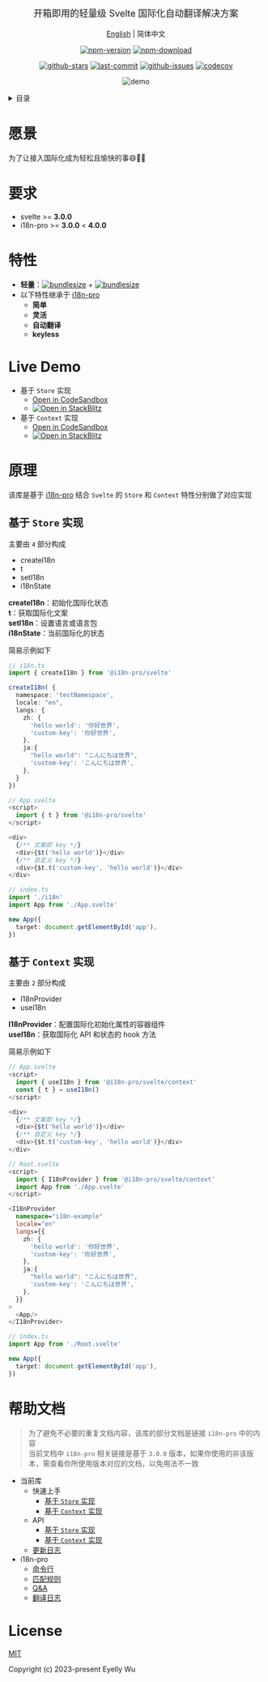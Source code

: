 <div align="center">
  <p style="font-size: 18px;">开箱即用的轻量级 Svelte 国际化自动翻译解决方案</p>

[English](https://github.com/i18n-pro/svelte/tree/v2.0.0#readme) | 简体中文



[![npm-version](https://img.shields.io/npm/v/@i18n-pro/svelte.svg?style=flat-square "npm-version")](https://www.npmjs.com/package/@i18n-pro/svelte "npm")
[![npm-download](https://img.shields.io/npm/dm/@i18n-pro/svelte "npm-download")](https://www.npmjs.com/package/@i18n-pro/svelte "npm")

[![github-stars](https://img.shields.io/github/stars/i18n-pro/svelte?style=social "github-stars")](https://github.com/i18n-pro/svelte/stargazers "github-stars")
[![last-commit](https://img.shields.io/github/last-commit/i18n-pro/svelte/main "last-commit")](https://github.com/i18n-pro/svelte/commits/main "last-commit")
[![github-issues](https://img.shields.io/github/issues-raw/i18n-pro/svelte "github-issues")](https://github.com/i18n-pro/svelte/issues "github-issues")
[![codecov](https://codecov.io/gh/i18n-pro/svelte/branch/main/graph/badge.svg?token=0F80N8BAZ0 "codecov")](https://codecov.io/gh/i18n-pro/svelte "codecov")

![demo](https://s3.bmp.ovh/imgs/2025/07/11/f4158e232580e524.gif)

</div>
<details >
  <summary>目录</summary>

  [愿景](#愿景)<br/>
  [要求](#要求)<br/>
  [特性](#特性)<br/>
  [Live Demo](#live-demo)<br/>
  [原理](#原理)<br/>
  &emsp;&emsp;[基于 `Store` 实现](#基于-store-实现)<br/>
  &emsp;&emsp;[基于 `Context` 实现](#基于-context-实现)<br/>
  [License](#license)<br/>

</details>


# 愿景
为了让接入国际化成为轻松且愉快的事😄💪🏻

# 要求

* svelte >= **3.0.0**
* i18n-pro >= **3.0.0** < **4.0.0**


# 特性

* **轻量**：[![bundlesize](https://img.shields.io/bundlephobia/minzip/i18n-pro?color=brightgreen&style=plastic "i18n-pro-bundlesize")](https://bundlephobia.com/package/i18n-pro "i18n-pro-bundlesize") + [![bundlesize](https://img.shields.io/bundlephobia/minzip/@i18n-pro/svelte?color=brightgreen&style=plastic "bundlesize")](https://bundlephobia.com/package/@i18n-pro/svelte "bundlesize")
* 以下特性继承于 [i18n-pro](https://github.com/i18n-pro/core "i18n-pro") 
   * **简单**
   * **灵活**
   * **自动翻译**
   * **keyless**


# Live Demo

* 基于 `Store` 实现
   * [Open in CodeSandbox](https://codesandbox.io/p/github/i18n-pro/svelte-demo/main?file=README_zh-CN.md)
   * [![Open in StackBlitz](https://developer.stackblitz.com/img/open_in_stackblitz_small.svg "Open in StackBlitz")](https://stackblitz.com/github/i18n-pro/svelte-demo?file=README_zh-CN.md)
* 基于 `Context` 实现
   * [Open in CodeSandbox](https://codesandbox.io/p/github/i18n-pro/svelte-demo/context?file=README_zh-CN.md)
   * [![Open in StackBlitz](https://developer.stackblitz.com/img/open_in_stackblitz_small.svg "Open in StackBlitz")](https://stackblitz.com/github/i18n-pro/svelte-demo/tree/context?file=README_zh-CN.md)


# 原理
该库是基于 [i18n-pro](https://github.com/i18n-pro/core "i18n-pro") 结合 `Svelte` 的 `Store` 和 `Context` 特性分别做了对应实现
## 基于 `Store` 实现
主要由 `4` 部分构成
* createI18n
* t
* setI18n
* i18nState



**createI18n**：初始化国际化状态<br />**t**：获取国际化文案<br />**setI18n**：设置语言或语言包<br />**i18nState**：当前国际化的状态



简易示例如下
```typescript
// i18n.ts
import { createI18n } from '@i18n-pro/svelte'

createI18n( {
  namespace: 'testNamespace',
  locale: "en",
  langs: {
    zh: {
      'hello world': '你好世界',
      'custom-key': '你好世界',
    },
    ja:{
      "hello world": "こんにちは世界",
      'custom-key': 'こんにちは世界',
    },
  }
})

// App.svelte
<script>
  import { t } from '@i18n-pro/svelte'
</script>

<div>
  {/** 文案即 key */}
  <div>{$t('hello world')}</div>
  {/** 自定义 key */}
  <div>{$t.t('custom-key', 'hello world')}</div>
</div>

// index.ts
import './i18n'
import App from './App.svelte'

new App({
  target: document.getElementById('app'),
})
```

## 基于 `Context` 实现
主要由 `2` 部分构成
* I18nProvider
* useI18n



**I18nProvider**：配置国际化初始化属性的容器组件<br />**useI18n**：获取国际化 API 和状态的 hook 方法



简易示例如下
```typescript svelte
// App.svelte
<script>
  import { useI18n } from '@i18n-pro/svelte/context'
  const { t } = useI18n()
</script>

<div>
  {/** 文案即 key */}
  <div>{$t('hello world')}</div>
  {/** 自定义 key */}
  <div>{$t.t('custom-key', 'hello world')}</div>
</div>

// Root.svelte
<script>
  import { I18nProvider } from '@i18n-pro/svelte/context'
  import App from './App.svelte'
</script>

<I18nProvider
  namespace="i18n-example"
  locale="en"
  langs={{
    zh: {
      'hello world': '你好世界',
      'custom-key': '你好世界',
    },
    ja:{
      "hello world": "こんにちは世界",
      'custom-key': 'こんにちは世界',
    },
  }}
>
  <App/>
</I18nProvider>

// index.ts
import App from './Root.svelte'

new App({
  target: document.getElementById('app'),
})
```

# 帮助文档

> 为了避免不必要的重复文档内容，该库的部分文档是链接 `i18n-pro` 中的内容<br/>
> 当前文档中 `i18n-pro` 相关链接是基于 `3.0.0` 版本，如果你使用的非该版本，需查看你所使用版本对应的文档，以免用法不一致<br/>
* 当前库
   * 快速上手
      * [基于 `Store` 实现](https://github.com/i18n-pro/svelte/blob/v2.0.0/docs/dist/USAGE_STORE_zh-CN.md)
      * [基于 `Context` 实现](https://github.com/i18n-pro/svelte/blob/v2.0.0/docs/dist/USAGE_CONTEXT_zh-CN.md)
   * API
      * [基于 `Store` 实现](https://github.com/i18n-pro/svelte/blob/v2.0.0/docs/dist/API_STORE_zh-CN.md)
      * [基于 `Context` 实现](https://github.com/i18n-pro/svelte/blob/v2.0.0/docs/dist/API_CONTEXT_zh-CN.md)
   * [更新日志](https://github.com/i18n-pro/svelte/blob/v2.0.0/docs/dist/CHANGELOG_zh-CN.md)
* i18n-pro
   * [命令行](https://github.com/i18n-pro/core/blob/v3.0.0/docs/dist/COMMAND_LINE_zh-CN.md)
   * [匹配规则](https://github.com/i18n-pro/core/blob/v3.0.0/docs/dist/MATCH_RULE_zh-CN.md)
   * [Q&A](https://github.com/i18n-pro/core/blob/v3.0.0/docs/dist/Q&A_zh-CN.md)
   * [翻译日志](https://github.com/i18n-pro/core/blob/v3.0.0/docs/dist/OUTPUT_LOG_zh-CN.md)


# License
[MIT](./LICENSE)

Copyright (c) 2023-present Eyelly Wu